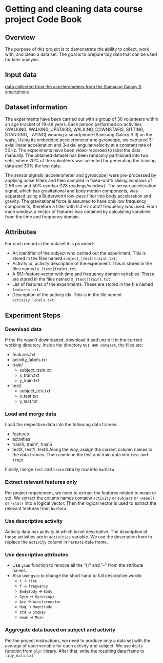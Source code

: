 # Getting and cleaning data course project Code Book

## Overview

The purpose of this project is to demonstrate the ability to collect, work with, and clean a data set. The goal is to prepare tidy data that can be used for later analysis.

## Input data

[data collected from the accelerometers from the Samsung Galaxy S smartphone](https://d396qusza40orc.cloudfront.net/getdata%2Fprojectfiles%2FUCI%20HAR%20Dataset.zip)

## Dataset information

The experiments have been carried out with a group of 30 volunteers within an age bracket of 19-48 years. Each person performed six activities (WALKING, WALKING_UPSTAIRS, WALKING_DOWNSTAIRS, SITTING, STANDING, LAYING) wearing a smartphone (Samsung Galaxy S II) on the waist. Using its embedded accelerometer and gyroscope, we captured 3-axial linear acceleration and 3-axial angular velocity at a constant rate of 50Hz. The experiments have been video-recorded to label the data manually. The obtained dataset has been randomly partitioned into two sets, where 70% of the volunteers was selected for generating the training data and 30% the test data.

The sensor signals (accelerometer and gyroscope) were pre-processed by applying noise filters and then sampled in fixed-width sliding windows of 2.56 sec and 50% overlap (128 readings/window). The sensor acceleration signal, which has gravitational and body motion components, was separated using a Butterworth low-pass filter into body acceleration and gravity. The gravitational force is assumed to have only low frequency components, therefore a filter with 0.3 Hz cutoff frequency was used. From each window, a vector of features was obtained by calculating variables from the time and frequency domain.

## Attributes

For each record in the dataset it is provided:
* An identifier of the subject who carried out the experiment. This is stored in the files named `subject_(test|train).txt`.
* Activity id, activity description of the experiment. This is stored in the files named `y_(test|train).txt`.
* A 561-feature vector with time and frequency domain variables. These are stored in the files named `X_(test|train).txt`.
* List of features of the experiments. These are stored in the file named `features.txt`.
* Description of the activity ids. This is in the file named `activity_labels.txt`.

## Experiment Steps

### Download data

If the file wasn't downloaded, download it and unzip it in the current working directory. Inside the directory `UCI HAR Dataset`, the files are:
* features.txt
* activity_labels.txt
* train/
  + subject_train.txt
  + x_train.txt
  + y_train.txt
* test/
  + subject_test.txt
  + x_test.txt
  + y_test.txt
  
### Load and merge data

Load the respective data into the following data frames:
* features
* activities
* trainX, trainY, trainS
* testX, testY, testS
Along the way, assign the correct column names to the data frames. Then combine the test and train data into `test` and `train`.

Finally, merge `test` and `train` data by row into `harData`

### Extract relevant features only

Per project requirement, we need to extract the features related to mean or std. We extract the column names contains `activity` or `subject` or `-mean()` or `-std()` into a logical vector. Then the logical vector is used to extract the relevant features from `harData`

### Use descriptive activity

Activity data has activity id which is not descriptive. The description of these activities are in `activities` variable. We use the description here to replace the `activity` column in `harData` data frame.

### Use descriptive attributes

* Use `gsub` function to remove all the "()" and "-" from the attribute names.
* Also use `gsub` to change the short hand to full descriptive words:
  + `t` -> `time`
  + `f` -> `frequency`
  + `BodyBody` -> `Body`
  + `Gyro` -> `Gyroscope`
  + `Acc` -> `Accelerometer`
  + `Mag` -> `Magnitude`
  + `std` -> `StdDev`
  + `mean` -> `Mean`

### Aggregate data based on subject and activity

Per the project instructions, we need to produce only a data set with the average of each veriable for each activity and subject. We use `ddply` function from `plyr` library. After that, write the resulting data frame to `tidy_data.txt`